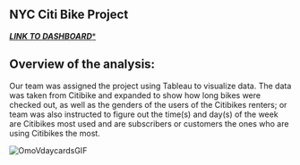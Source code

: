 ## NYC Citi Bike Project
[*******LINK TO DASHBOARD********](https://public.tableau.com/app/profile/gary.iasy/viz/NYC_Citibike_Challenge_16601862223130/CheckoutTimesforUsers?publish=yes)

## Overview of the analysis:

Our team was assigned the project using Tableau to visualize data. The data was taken from Citibike and expanded to show how long bikes were checked out, as well as the genders of the users of the Citibikes renters; or team was also instructed to figure out the time(s) and day(s) of the week are Citibikes most used and are subscribers or customers the ones who are using Citibikes the most.

![OmoVdaycardsGIF](https://th.bing.com/th/id/R.ebf1a8fd7ef0c1019a83734088d2ca05?rik=kQDe0BCzWzOY4g&pid=ImgRaw&r=0)

